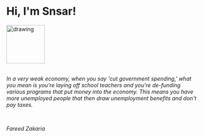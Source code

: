 <h1>Hi, I'm Snsar!</h1> <img src="https://acegif.com/wp-content/uploads/2021/4fh5wi/pepefrg-21.gif" alt="drawing"  height = "100"/> <br> <br> <p><i>In a very weak economy, when you say 'cut government spending,' what you mean is you're laying off school teachers and you're de-funding various programs that put money into the economy. This means you have more unemployed people that then draw unemployment benefits and don't pay taxes.</i></p> <br> <p><i>Fareed Zakaria</i></p>